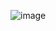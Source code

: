 ![image](https://github.com/EsQueues/travelAgency/assets/122588120/0a52918f-2a15-45b0-95ad-278e9b0d85a8)
